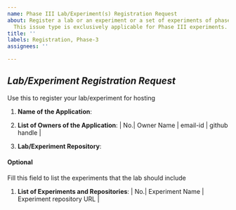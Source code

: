 ```yaml
---
name: Phase III Lab/Experiment(s) Registration Request
about: Register a lab or an experiment or a set of experiments of phase III
  This issue type is exclusively applicable for Phase III experiments.
title: ''
labels: Registration, Phase-3
assignees: ''

---
```


## *Lab/Experiment Registration Request*
Use this to register your lab/experiment for hosting

1. **Name of the Application**: <!-- Name of the
   application, the experiment or a lab name -->

1. **List of Owners of the Application**: <!-- List the
   owners/gatekeepers of the sources.  -->
| No.| Owner Name | email-id | github handle |

1. **Lab/Experiment Repository**: <!-- url of the
   lab/experiment repository, which must be public -->


#### Optional
Fill this field to list the experiments that the lab should include

1. **List of Experiments and Repositories**: <!-- repositories must be public -->
| No.| Experiment Name | Experiment repository URL |
